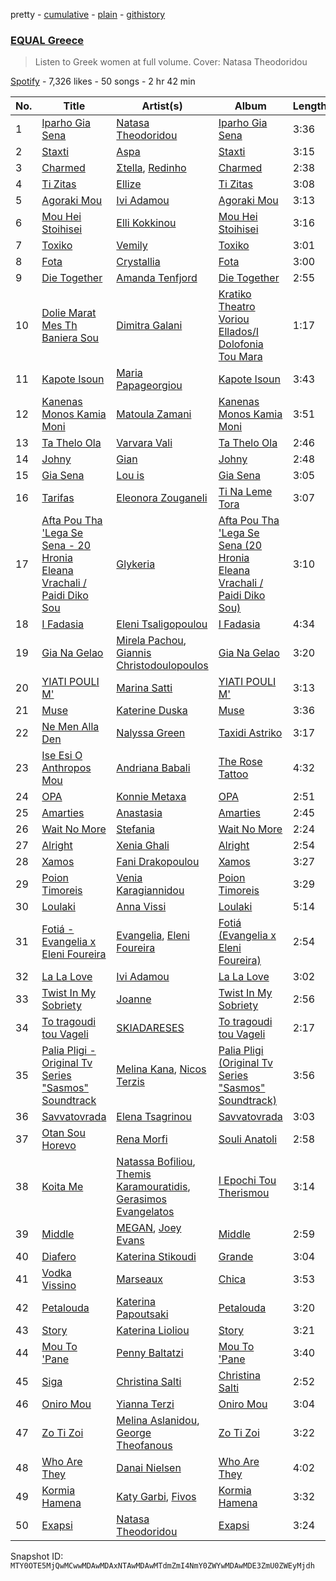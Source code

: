 pretty - [cumulative](/playlists/cumulative/37i9dQZF1DX9H4ZHqhys8z.md) - [plain](/playlists/plain/37i9dQZF1DX9H4ZHqhys8z) - [githistory](https://github.githistory.xyz/mackorone/spotify-playlist-archive/blob/main/playlists/plain/37i9dQZF1DX9H4ZHqhys8z)

### [EQUAL Greece](https://open.spotify.com/playlist/37i9dQZF1DX9H4ZHqhys8z)

> Listen to Greek women at full volume\. Cover: Natasa Theodoridou

[Spotify](https://open.spotify.com/user/spotify) - 7,326 likes - 50 songs - 2 hr 42 min

| No. | Title | Artist(s) | Album | Length |
|---|---|---|---|---|
| 1 | [Iparho Gia Sena](https://open.spotify.com/track/5IGLonlYXv0TCsw0gHhqBr) | [Natasa Theodoridou](https://open.spotify.com/artist/4hw4chBwI0fvJltPiQxPPD) | [Iparho Gia Sena](https://open.spotify.com/album/4lkyzgLGV1SmJv0UW3Pw4h) | 3:36 |
| 2 | [Staxti](https://open.spotify.com/track/4JjDL9sz3rSXw21M6jxpKc) | [Aspa](https://open.spotify.com/artist/1dxuhrh05CDzJtEc9qEc3N) | [Staxti](https://open.spotify.com/album/61zuHp0O4Yg56XHAzNwp7s) | 3:15 |
| 3 | [Charmed](https://open.spotify.com/track/6F5jUW0lOVlCSvhCH0yl3f) | [Σtella](https://open.spotify.com/artist/2tBWWgGv7H5ymPtJrT1rNu), [Redinho](https://open.spotify.com/artist/72WcKL1SYgNzcNojYLFQsB) | [Charmed](https://open.spotify.com/album/3jfaxyujChdnrEbjYDaYax) | 2:38 |
| 4 | [Ti Zitas](https://open.spotify.com/track/357Ces27QaK6BQ3W6cZUeE) | [Ellize](https://open.spotify.com/artist/16NpduEB1MO70qblBBj3GH) | [Ti Zitas](https://open.spotify.com/album/1DuLi4qFncYBLF6vbc9ecX) | 3:08 |
| 5 | [Agoraki Mou](https://open.spotify.com/track/4iXXMc9qeUn8UEkBxXXgah) | [Ivi Adamou](https://open.spotify.com/artist/2arQ0lfcNGLrJOHoJksWOw) | [Agoraki Mou](https://open.spotify.com/album/0lodvTUdxhSVIOQSDFbWTG) | 3:13 |
| 6 | [Mou Hei Stoihisei](https://open.spotify.com/track/6eiAoSrSFQjoMTDTehpNEb) | [Elli Kokkinou](https://open.spotify.com/artist/3dHMnH9LXTSuhfdcWfjnoc) | [Mou Hei Stoihisei](https://open.spotify.com/album/4sSdeEkv7mOgeVO2b9Isiq) | 3:16 |
| 7 | [Toxiko](https://open.spotify.com/track/6GXNeAQpdl4GwCCVsn9pRS) | [Vemily](https://open.spotify.com/artist/2lMcQ9UrFLh8lfDkOAJKPs) | [Toxiko](https://open.spotify.com/album/6RMJxmT9jZbgfNBrsdAw4M) | 3:01 |
| 8 | [Fota](https://open.spotify.com/track/3IkF4P830qJjogSf39H3ED) | [Crystallia](https://open.spotify.com/artist/7EGpmVdibkfXUVtOW3bWPu) | [Fota](https://open.spotify.com/album/2zwMVRSNy7wI1e1ZD9h2p2) | 3:00 |
| 9 | [Die Together](https://open.spotify.com/track/35b0iM96Uid8KI5s83IEHM) | [Amanda Tenfjord](https://open.spotify.com/artist/187i912U6kpq0F0Z9uOVXr) | [Die Together](https://open.spotify.com/album/2wwjIcsUvhqDVJt95NrgQB) | 2:55 |
| 10 | [Dolie Marat Mes Th Baniera Sou](https://open.spotify.com/track/5Pm4jxOY61zJJB8enRjXeZ) | [Dimitra Galani](https://open.spotify.com/artist/3nV0kq59WJOJRLNWpFR1m6) | [Kratiko Theatro Voriou Ellados/I Dolofonia Tou Mara](https://open.spotify.com/album/5jQUR0jTmVe4t1LC2V2giA) | 1:17 |
| 11 | [Kapote Isoun](https://open.spotify.com/track/5nSzaBRnvX3RzFoLIf0WK2) | [Maria Papageorgiou](https://open.spotify.com/artist/3WQuwa7Flok3CNsMTia7oK) | [Kapote Isoun](https://open.spotify.com/album/36ZIELgJ7ly9hHSBe2pr2i) | 3:43 |
| 12 | [Kanenas Monos Kamia Moni](https://open.spotify.com/track/6Y43IQJy8kf2hnL5Y6nltL) | [Matoula Zamani](https://open.spotify.com/artist/7nnEkZXiwEpKY4VAoNmc2f) | [Kanenas Monos Kamia Moni](https://open.spotify.com/album/1owA3SIf20Xlm8nHByCDgv) | 3:51 |
| 13 | [Ta Thelo Ola](https://open.spotify.com/track/5sjW1JgmGlxERfNZG4UpxU) | [Varvara Vali](https://open.spotify.com/artist/3hK7M959CIKBaUm6eRWvua) | [Ta Thelo Ola](https://open.spotify.com/album/2MDIwQaGyKBN4K23rcSsix) | 2:46 |
| 14 | [Johny](https://open.spotify.com/track/72VRTJejma0vLpj2zdpjI4) | [Gian](https://open.spotify.com/artist/4ZMIoUwVwn8U5mEEaqgSNW) | [Johny](https://open.spotify.com/album/1fW8LRviqkUS8opzdTYdPN) | 2:48 |
| 15 | [Gia Sena](https://open.spotify.com/track/4GVMbU30hEvSB9Qp1ZZUH3) | [Lou is](https://open.spotify.com/artist/5ZWqX5ZxSfqn2fUk6rikvo) | [Gia Sena](https://open.spotify.com/album/0ytAPwutgIpv1WA2uJIJbr) | 3:05 |
| 16 | [Tarifas](https://open.spotify.com/track/4fdB71mBu6UB79zN7CImN3) | [Eleonora Zouganeli](https://open.spotify.com/artist/0vLoXqcGEpgOgmCYshRsKt) | [Ti Na Leme Tora](https://open.spotify.com/album/4sC21vNho56AL9acrSHuES) | 3:07 |
| 17 | [Afta Pou Tha 'Lega Se Sena \- 20 Hronia Eleana Vrachali / Paidi Diko Sou](https://open.spotify.com/track/6hFjuWrdmZcDzOIB56Q0tp) | [Glykeria](https://open.spotify.com/artist/0GBKwLQdkZ6tml0ssOSQ4f) | [Afta Pou Tha 'Lega Se Sena \(20 Hronia Eleana Vrachali / Paidi Diko Sou\)](https://open.spotify.com/album/2FDMdpe4xvgxuDLxuZ5qx6) | 3:10 |
| 18 | [I Fadasia](https://open.spotify.com/track/2RZmlEWrDm5vjaDDko6uon) | [Eleni Tsaligopoulou](https://open.spotify.com/artist/3Gk7fuRSYuQWqXGhRGPsG4) | [I Fadasia](https://open.spotify.com/album/2uPyBJ3px9JTnVujWUCXPp) | 4:34 |
| 19 | [Gia Na Gelao](https://open.spotify.com/track/2UcqCJGicZTCxJrlklwE5r) | [Mirela Pachou](https://open.spotify.com/artist/3jO73k7LFPB7hm2KtYRh2M), [Giannis Christodoulopoulos](https://open.spotify.com/artist/1xtAhHlKUzJoWmtdWVKw4P) | [Gia Na Gelao](https://open.spotify.com/album/6zvrNti88xM3m66kHzkCzc) | 3:20 |
| 20 | [YIATI POULI M'](https://open.spotify.com/track/6kSweWKTZOF2oorQ7V5jNX) | [Marina Satti](https://open.spotify.com/artist/2W4apaxME2OLw8qqhZK7aJ) | [YIATI POULI M'](https://open.spotify.com/album/6oomBcZTbG7cYEl66oY1Gq) | 3:13 |
| 21 | [Muse](https://open.spotify.com/track/0JjPcjJywGHSzn5IMoYClJ) | [Katerine Duska](https://open.spotify.com/artist/40tNdcLMkz7RoHcykLSNwB) | [Muse](https://open.spotify.com/album/59npfFu8RSyFSWMyQNXmeP) | 3:36 |
| 22 | [Ne Men Alla Den](https://open.spotify.com/track/5sUR273OqDdFuzaz1EoX6U) | [Nalyssa Green](https://open.spotify.com/artist/68PM4Vpd3dwIQfEd2z1mZY) | [Taxidi Astriko](https://open.spotify.com/album/2hIcrz91mewNvDufxl5y6r) | 3:17 |
| 23 | [Ise Esi O Anthropos Mou](https://open.spotify.com/track/2n2QGDf6iUmkGCQe8ZS2TH) | [Andriana Babali](https://open.spotify.com/artist/0jctFutxWwbuucO1HRhNgk) | [The Rose Tattoo](https://open.spotify.com/album/33FP2iVynQK0TJLoc9oSt1) | 4:32 |
| 24 | [OPA](https://open.spotify.com/track/5dTMzCExsJPKiwjW8ETSTr) | [Konnie Metaxa](https://open.spotify.com/artist/0GfvPNhmQLzmbqHYZfoyos) | [OPA](https://open.spotify.com/album/0K8QDOXhdL7qHlPz7L7irQ) | 2:51 |
| 25 | [Amarties](https://open.spotify.com/track/7AaxFtkinG6n5fw6ZUuxHE) | [Anastasia](https://open.spotify.com/artist/2FTua3TeIGnmQQrN80DinP) | [Amarties](https://open.spotify.com/album/0NkYD3ByHYn3i0iTMPzHHu) | 2:45 |
| 26 | [Wait No More](https://open.spotify.com/track/2RL7cyEnYih7ijPyFKrvOu) | [Stefania](https://open.spotify.com/artist/0HZUhj5PZHzHMWSI4s8rOQ) | [Wait No More](https://open.spotify.com/album/7jE8K2wH3tBBGSXJhfa5lb) | 2:24 |
| 27 | [Alright](https://open.spotify.com/track/5QLUskZ5ufEH6HTcnHgOvB) | [Xenia Ghali](https://open.spotify.com/artist/4iw0Pf0ZeTekpc6yqlGKYE) | [Alright](https://open.spotify.com/album/3e64SvlCfAsnTL4dVz2T7C) | 2:54 |
| 28 | [Xamos](https://open.spotify.com/track/340mjrAt2nnKPVr7mGgmnF) | [Fani Drakopoulou](https://open.spotify.com/artist/5AZEySJDP1cM2lSE4gmNfX) | [Xamos](https://open.spotify.com/album/1cGIhaWkSSJufEesb4W8da) | 3:27 |
| 29 | [Poion Timoreis](https://open.spotify.com/track/3mZLM5JOymszDlhhRpdvXx) | [Venia Karagiannidou](https://open.spotify.com/artist/0KTTYuJu6boRrsaA7kVtAR) | [Poion Timoreis](https://open.spotify.com/album/4WQfBFhP3LAZZ3boRrgrQN) | 3:29 |
| 30 | [Loulaki](https://open.spotify.com/track/0Ef2p9uLJoKRIzq6khz70s) | [Anna Vissi](https://open.spotify.com/artist/3qg78GGGWP04yTv0ZQMsXl) | [Loulaki](https://open.spotify.com/album/2AOsWsylidQFWKNds7eSnp) | 5:14 |
| 31 | [Fotiá \- Evangelia x Eleni Foureira](https://open.spotify.com/track/6s21oobR6fHbSNVViAzwBt) | [Evangelia](https://open.spotify.com/artist/3J7SI1JrZt43ZBlH24IqCK), [Eleni Foureira](https://open.spotify.com/artist/39E15l8zeCDYpSZwFNX4G2) | [Fotiá \(Evangelia x Eleni Foureira\)](https://open.spotify.com/album/4jDchGBgtx772BlfW931iP) | 2:54 |
| 32 | [La La Love](https://open.spotify.com/track/3rhnT5RoN7bvPUpMHt1aM9) | [Ivi Adamou](https://open.spotify.com/artist/2arQ0lfcNGLrJOHoJksWOw) | [La La Love](https://open.spotify.com/album/6xJymtqqQWpwKmJzIies07) | 3:02 |
| 33 | [Twist In My Sobriety](https://open.spotify.com/track/1Xbu8uVqPQvR0wI0XXXtoC) | [Joanne](https://open.spotify.com/artist/75z1OhYtUgB075L3zyMfFH) | [Twist In My Sobriety](https://open.spotify.com/album/4TzoPTNMb4lSaIxTs9CEOn) | 2:56 |
| 34 | [To tragoudi tou Vageli](https://open.spotify.com/track/7gXHDD6FqwUVsybycAbyJB) | [SKIADARESES](https://open.spotify.com/artist/3ZUI362BbNMdNjI3GiGMPo) | [To tragoudi tou Vageli](https://open.spotify.com/album/7jrugBUfEdbEA8IIpfoNst) | 2:17 |
| 35 | [Palia Pligi \- Original Tv Series "Sasmos" Soundtrack](https://open.spotify.com/track/1TTbdZFPGr9HPI3bpYKPOo) | [Melina Kana](https://open.spotify.com/artist/77Guu62HL3rXrjqYJKhyVT), [Nicos Terzis](https://open.spotify.com/artist/2eHBk2XpfdzxdHytj6oK9j) | [Palia Pligi \(Original Tv Series "Sasmos" Soundtrack\)](https://open.spotify.com/album/7ALslO5cOYArHie3y7SVTY) | 3:56 |
| 36 | [Savvatovrada](https://open.spotify.com/track/3xBhplDzLDMJxxmUrIJgjb) | [Elena Tsagrinou](https://open.spotify.com/artist/4TgsxeFPNtkZ5lneq9AceU) | [Savvatovrada](https://open.spotify.com/album/3SELPNptUHterDArBg1EKt) | 3:03 |
| 37 | [Otan Sou Horevo](https://open.spotify.com/track/5yDKBJeLoBdRFcSClgSwiR) | [Rena Morfi](https://open.spotify.com/artist/35QNo6nfps7vs25jpz5jl1) | [Souli Anatoli](https://open.spotify.com/album/5lXcYIpESR1jvf8nFauBcu) | 2:58 |
| 38 | [Koita Me](https://open.spotify.com/track/4CjX0qOTvodVLdeiHIyD0Q) | [Natassa Bofiliou](https://open.spotify.com/artist/3ujPrFnLXVgRRelOhW1E2t), [Themis Karamouratidis](https://open.spotify.com/artist/0EIcylomMbDZeLPBCy1z3b), [Gerasimos Evangelatos](https://open.spotify.com/artist/3FOcz0CoQjXRhfnKLqrXQq) | [I Epochi Tou Therismou](https://open.spotify.com/album/0iy3DOkcC6tZrZxPs5u4Eo) | 3:14 |
| 39 | [Middle](https://open.spotify.com/track/2VsGOWPhzytBP7HIJn4mS5) | [MEGAN](https://open.spotify.com/artist/0EfzL1srRPrCHLGmvJX30x), [Joey Evans](https://open.spotify.com/artist/2KUhRrZ8gyki8zG4HJFDjN) | [Middle](https://open.spotify.com/album/7mhcUjtHuwZ9cUpUzp6Paz) | 2:59 |
| 40 | [Diafero](https://open.spotify.com/track/5iMzMIurJXJpehEJMgIcIU) | [Katerina Stikoudi](https://open.spotify.com/artist/1Vt08HlFmHOFcUO4PCqP44) | [Grande](https://open.spotify.com/album/3lr7FDjfQm9sd1lp0RtItm) | 3:04 |
| 41 | [Vodka Vissino](https://open.spotify.com/track/32pGx4BcNxv16Xtj2vHMsV) | [Marseaux](https://open.spotify.com/artist/6hyFvbMnKrLVujJZnovsWz) | [Chica](https://open.spotify.com/album/47NOrUHeB9XJOGR26XxamC) | 3:53 |
| 42 | [Petalouda](https://open.spotify.com/track/0zrNr0xiEkxSpfIECYMkjy) | [Katerina Papoutsaki](https://open.spotify.com/artist/4Mla1mIYdNJkAKTbsltORQ) | [Petalouda](https://open.spotify.com/album/2lXBiIwcCUNwGHdIcXg2SW) | 3:20 |
| 43 | [Story](https://open.spotify.com/track/7b1ar2smRNueYvTtluQF44) | [Katerina Lioliou](https://open.spotify.com/artist/6vgi3CIDWWdGEGJ6NMgQdD) | [Story](https://open.spotify.com/album/71jEPw5AUEKRmU15vvDLNJ) | 3:21 |
| 44 | [Mou To 'Pane](https://open.spotify.com/track/07Ip4OtiXawg1SoBKR6ZRp) | [Penny Baltatzi](https://open.spotify.com/artist/0xP7gTMFElcSoYxVSdqFWz) | [Mou To 'Pane](https://open.spotify.com/album/6s6xfiG8az2gaN7Uh4FbVr) | 3:40 |
| 45 | [Siga](https://open.spotify.com/track/62DTRjyInw978MmEsz2CuG) | [Christina Salti](https://open.spotify.com/artist/6l0GQT49HC5pM3Y2TZSLRr) | [Christina Salti](https://open.spotify.com/album/3mzBRbzaf8rbfurToVDFSc) | 2:52 |
| 46 | [Oniro Mou](https://open.spotify.com/track/6mbGnGMvppXe4effSc7mQv) | [Yianna Terzi](https://open.spotify.com/artist/6jyr8jHac3RvXIltjYqVJi) | [Oniro Mou](https://open.spotify.com/album/0Z76uqpegG7GkNNpB3YDPk) | 3:04 |
| 47 | [Zo Ti Zoi](https://open.spotify.com/track/0qwTFZQJ6W1V2PeUTcNVIY) | [Melina Aslanidou](https://open.spotify.com/artist/0q6umZk2e14mheMLEQLFCJ), [George Theofanous](https://open.spotify.com/artist/1rNn8vt3hmIxbDuqMVzXpA) | [Zo Ti Zoi](https://open.spotify.com/album/1irjXrOMLE9E7dlozwAq1K) | 3:22 |
| 48 | [Who Are They](https://open.spotify.com/track/5R4ByJnuX8FqBEnH7zq4rD) | [Danai Nielsen](https://open.spotify.com/artist/1V81ZJyFmiadP8c8ra4kDa) | [Who Are They](https://open.spotify.com/album/4nsrfHKmnYyS7iUa3MqVQx) | 4:02 |
| 49 | [Kormia Hamena](https://open.spotify.com/track/1JDNRquIyufTR4MaVZG27d) | [Katy Garbi](https://open.spotify.com/artist/6EdXBTjIDwu5aYv4U3K8TI), [Fivos](https://open.spotify.com/artist/6oPdbhVPYRzZHogCSIoJAJ) | [Kormia Hamena](https://open.spotify.com/album/6kEuOVwQEdehvWxDxT9zjH) | 3:32 |
| 50 | [Exapsi](https://open.spotify.com/track/6Gakwv04dz2n2zqBAdoDHI) | [Natasa Theodoridou](https://open.spotify.com/artist/4hw4chBwI0fvJltPiQxPPD) | [Exapsi](https://open.spotify.com/album/18A5E7hggyRTaZ8TILizq7) | 3:24 |

Snapshot ID: `MTY0OTE5MjQwMCwwMDAwMDAxNTAwMDAwMTdmZmI4NmY0ZWYwMDAwMDE3ZmU0ZWEyMjdh`